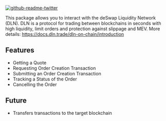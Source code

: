 [![github-readme-twitter](https://github-readme-twitter.gazf.vercel.app/api?id=zelmkhan)](https://github.com/gazf/github-readme-twitter)

This package allows you to interact with the deSwap Liquidity Network (DLN). DLN is a protocol for trading between blockchains in seconds with high liquidity, limit orders and protection against slippage and MEV. More details: https://docs.dln.trade/dln-on-chain/introduction

## Features

- Getting a Quote
- Requesting Order Creation Transaction
- Submitting an Order Creation Transaction
- Tracking a Status of the Order
- Cancelling the Order


## Future

- Transfers transactions to the target blockchain


